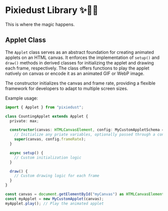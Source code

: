 # Pixiedust Library ✨🧚‍♀️

This is where the magic happens.

## Applet Class

The `Applet` class serves as an abstract foundation for creating animated applets on an HTML canvas. It enforces the implementation of `setup()` and `draw()` methods in derived classes for initializing the applet and drawing each frame, respectively. The class offers functions to play the applet natively on canvas or encode it as an animated GIF or WebP image.

The constructor initializes the canvas and frame rate, providing a flexible framework for developers to adapt to multiple screen sizes.

Example usage:

```ts
import { Applet } from "pixiedust";

class CountingApplet extends Applet {
  private: max;

  constructor(canvas: HTMLCanvasElement, config: MyCustomAppletSchema = {}) {
    // Initialize any priate variables, optionally passed through a config
    super(canvas, config.frameRate);
  }

  async setup() {
    // Custom initialization logic
  }

  draw() {
    // Custom drawing logic for each frame
  }
}

const canvas = document.getElementById("myCanvas") as HTMLCanvasElement;
const myApplet = new MyCustomApplet(canvas);
myApplet.play(); // Play the animated applet
```
